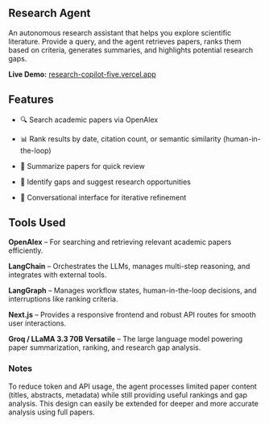 ## Research Agent

An autonomous research assistant that helps you explore scientific literature. Provide a query, and the agent retrieves papers, ranks them based on criteria, generates summaries, and highlights potential research gaps.

**Live Demo:** [research-copilot-five.vercel.app](https://research-copilot-five.vercel.app/)

## Features

- 🔍 Search academic papers via OpenAlex

- 📊 Rank results by date, citation count, or semantic similarity (human-in-the-loop)

- 📝 Summarize papers for quick review

- 🧩 Identify gaps and suggest research opportunities

- 💬 Conversational interface for iterative refinement

## Tools Used

**OpenAlex** – For searching and retrieving relevant academic papers efficiently. 

**LangChain** – Orchestrates the LLMs, manages multi-step reasoning, and integrates with external tools.

**LangGraph** – Manages workflow states, human-in-the-loop decisions, and interruptions like ranking criteria.

**Next.js** – Provides a responsive frontend and robust API routes for smooth user interactions. 

**Groq / LLaMA 3.3 70B Versatile** – The large language model powering paper summarization, ranking, and research gap analysis.  

### Notes

To reduce token and API usage, the agent processes limited paper content (titles, abstracts, metadata) while still providing useful rankings and gap analysis. This design can easily be extended for deeper and more accurate analysis using full papers.
